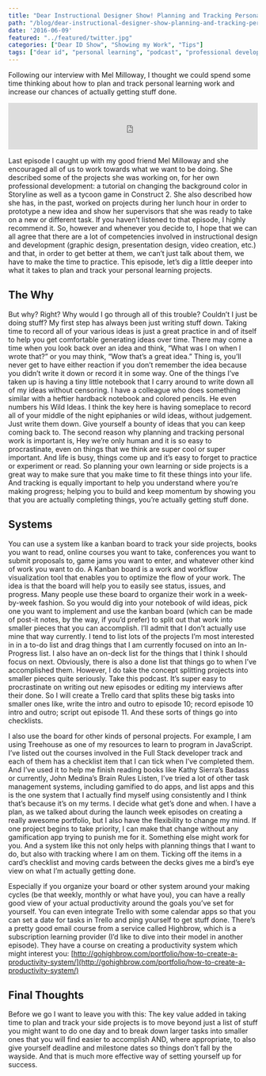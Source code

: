 ```yaml
---
title: "Dear Instructional Designer Show! Planning and Tracking Personal Learning"
path: "/blog/dear-instructional-designer-show-planning-and-tracking-personal-learning"
date: '2016-06-09'
featured: "../featured/twitter.jpg"
categories: ["Dear ID Show", "Showing my Work", "Tips"]
tags: ["dear id", "personal learning", "podcast", "professional development"]
---
```


Following our interview with Mel Milloway, I thought we could spend some time thinking about how to plan and track personal learning work and increase our chances of actually getting stuff done.

<iframe src="https://simplecast.com/e/38415?style=medium-light" width="100%" height="94px" frameborder="0" scrolling="no" seamless=""></iframe>

Last episode I caught up with my good friend Mel Milloway and she encouraged all of us to work towards what we want to be doing. She described some of the projects she was working on, for her own professional development: a tutorial on changing the background color in Storyline as well as a tycoon game in Construct 2\. She also described how she has, in the past, worked on projects during her lunch hour in order to prototype a new idea and show her supervisors that she was ready to take on a new or different task. If you haven’t listened to that episode, I highly recommend it. So, however and whenever you decide to, I hope that we can all agree that there are a lot of competencies involved in instructional design and development (graphic design, presentation design, video creation, etc.) and that, in order to get better at them, we can’t just talk about them, we have to make the time to practice. This episode, let’s dig a little deeper into what it takes to plan and track your personal learning projects.

## The Why

But why? Right? Why would I go through all of this trouble? Couldn’t I just be doing stuff? My first step has always been just writing stuff down. Taking time to record all of your various ideas is just a great practice in and of itself to help you get comfortable generating ideas over time. There may come a time when you look back over an idea and think, “What was I on when I wrote that?” or you may think, “Wow that’s a great idea.” Thing is, you’ll never get to have either reaction if you don’t remember the idea because you didn’t write it down or record it in some way. One of the things I’ve taken up is having a tiny little notebook that I carry around to write down all of my ideas without censoring. I have a colleague who does something similar with a heftier hardback notebook and colored pencils. He even numbers his Wild Ideas. I think the key here is having someplace to record all of your middle of the night epiphanies or wild ideas, without judgement. Just write them down. Give yourself a bounty of ideas that you can keep coming back to. The second reason why planning and tracking personal work is important is, Hey we’re only human and it is so easy to procrastinate, even on things that we think are super cool or super important. And life is busy, things come up and it’s easy to forget to practice or experiment or read. So planning your own learning or side projects is a great way to make sure that you make time to fit these things into your life. And tracking is equally important to help you understand where you’re making progress; helping you to build and keep momentum by showing you that you are actually completing things, you’re actually getting stuff done.

## Systems

You can use a system like a kanban board to track your side projects, books you want to read, online courses you want to take, conferences you want to submit proposals to, game jams you want to enter, and whatever other kind of work you want to do. A Kanban board is a work and workflow visualization tool that enables you to optimize the flow of your work. The idea is that the board will help you to easily see status, issues, and progress. Many people use these board to organize their work in a week-by-week fashion. So you would dig into your notebook of wild ideas, pick one you want to implement and use the kanban board (which can be made of post-it notes, by the way, if you’d prefer) to split out that work into smaller pieces that you can accomplish. I’ll admit that I don’t actually use mine that way currently. I tend to list lots of the projects I’m most interested in in a to-do list and drag things that I am currently focused on into an In-Progress list. I also have an on-deck list for the things that I think I should focus on next. Obviously, there is also a done list that things go to when I’ve accomplished them. However, I do take the concept splitting projects into smaller pieces quite seriously. Take this podcast. It’s super easy to procrastinate on writing out new episodes or editing my interviews after their done. So I will create a Trello card that splits these big tasks into smaller ones like, write the intro and outro to episode 10; record episode 10 intro and outro; script out episode 11\. And these sorts of things go into checklists.

I also use the board for other kinds of personal projects. For example, I am using Treehouse as one of my resources to learn to program in JavaScript. I’ve listed out the courses involved in the Full Stack developer track and each of them has a checklist item that I can tick when I’ve completed them. And I’ve used it to help me finish reading books like Kathy Sierra’s Badass or currently, John Medina’s Brain Rules Listen, I’ve tried a lot of other task management systems, including gamified to do apps, and list apps and this is the one system that I actually find myself using consistently and I think that’s because it’s on my terms. I decide what get’s done and when. I have a plan, as we talked about during the launch week episodes on creating a really awesome portfolio, but I also have the flexibility to change my mind. If one project begins to take priority, I can make that change without any gamification app trying to punish me for it. Something else might work for you. And a system like this not only helps with planning things that I want to do, but also with tracking where I am on them. Ticking off the items in a card’s checklist and moving cards between the decks gives me a bird’s eye view on what I’m actually getting done.

Especially if you organize your board or other system around your making cycles (be that weekly, monthly or what have you), you can have a really good view of your actual productivity around the goals you’ve set for yourself. You can even integrate Trello with some calendar apps so that you can set a date for tasks in Trello and ping yourself to get stuff done. There’s a pretty good email course from a service called Highbrow, which is a subscription learning provider (I’d like to dive into their model in another episode). They have a course on creating a productivity system which might interest you: [http://gohighbrow.com/portfolio/how-to-create-a-productivity-system/](http://gohighbrow.com/portfolio/how-to-create-a-productivity-system/)

## Final Thoughts

Before we go I want to leave you with this: The key value added in taking time to plan and track your side projects is to move beyond just a list of stuff you might want to do one day and to break down larger tasks into smaller ones that you will find easier to accomplish AND, where appropriate, to also give yourself deadline and milestone dates so things don’t fall by the wayside. And that is much more effective way of setting yourself up for success.
